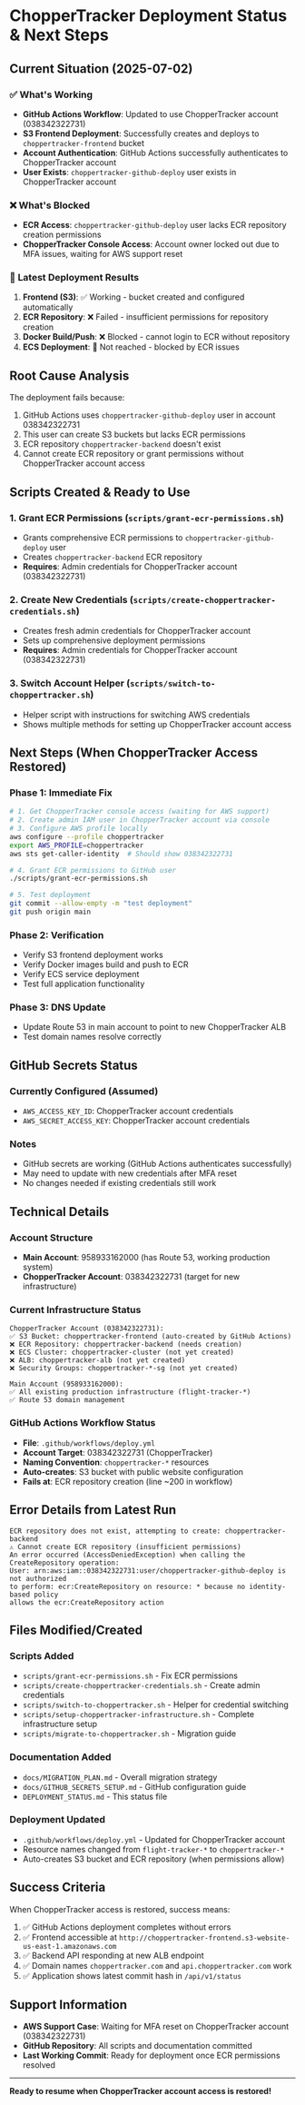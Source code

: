 # ChopperTracker Deployment Status & Next Steps

## Current Situation (2025-07-02)

### ✅ What's Working
- **GitHub Actions Workflow**: Updated to use ChopperTracker account (038342322731)
- **S3 Frontend Deployment**: Successfully creates and deploys to `choppertracker-frontend` bucket
- **Account Authentication**: GitHub Actions successfully authenticates to ChopperTracker account
- **User Exists**: `choppertracker-github-deploy` user exists in ChopperTracker account

### ❌ What's Blocked
- **ECR Access**: `choppertracker-github-deploy` user lacks ECR repository creation permissions
- **ChopperTracker Console Access**: Account owner locked out due to MFA issues, waiting for AWS support reset

### 🔄 Latest Deployment Results
1. **Frontend (S3)**: ✅ Working - bucket created and configured automatically
2. **ECR Repository**: ❌ Failed - insufficient permissions for repository creation
3. **Docker Build/Push**: ❌ Blocked - cannot login to ECR without repository
4. **ECS Deployment**: 🚫 Not reached - blocked by ECR issues

## Root Cause Analysis

The deployment fails because:
1. GitHub Actions uses `choppertracker-github-deploy` user in account 038342322731
2. This user can create S3 buckets but lacks ECR permissions
3. ECR repository `choppertracker-backend` doesn't exist
4. Cannot create ECR repository or grant permissions without ChopperTracker account access

## Scripts Created & Ready to Use

### 1. **Grant ECR Permissions** (`scripts/grant-ecr-permissions.sh`)
- Grants comprehensive ECR permissions to `choppertracker-github-deploy` user
- Creates `choppertracker-backend` ECR repository
- **Requires**: Admin credentials for ChopperTracker account (038342322731)

### 2. **Create New Credentials** (`scripts/create-choppertracker-credentials.sh`)
- Creates fresh admin credentials for ChopperTracker account
- Sets up comprehensive deployment permissions
- **Requires**: Admin credentials for ChopperTracker account (038342322731)

### 3. **Switch Account Helper** (`scripts/switch-to-choppertracker.sh`)
- Helper script with instructions for switching AWS credentials
- Shows multiple methods for setting up ChopperTracker account access

## Next Steps (When ChopperTracker Access Restored)

### Phase 1: Immediate Fix
```bash
# 1. Get ChopperTracker console access (waiting for AWS support)
# 2. Create admin IAM user in ChopperTracker account via console
# 3. Configure AWS profile locally
aws configure --profile choppertracker
export AWS_PROFILE=choppertracker
aws sts get-caller-identity  # Should show 038342322731

# 4. Grant ECR permissions to GitHub user
./scripts/grant-ecr-permissions.sh

# 5. Test deployment
git commit --allow-empty -m "test deployment"
git push origin main
```

### Phase 2: Verification
- Verify S3 frontend deployment works
- Verify Docker images build and push to ECR
- Verify ECS service deployment
- Test full application functionality

### Phase 3: DNS Update
- Update Route 53 in main account to point to new ChopperTracker ALB
- Test domain names resolve correctly

## GitHub Secrets Status

### Currently Configured (Assumed)
- `AWS_ACCESS_KEY_ID`: ChopperTracker account credentials
- `AWS_SECRET_ACCESS_KEY`: ChopperTracker account credentials

### Notes
- GitHub secrets are working (GitHub Actions authenticates successfully)
- May need to update with new credentials after MFA reset
- No changes needed if existing credentials still work

## Technical Details

### Account Structure
- **Main Account**: 958933162000 (has Route 53, working production system)
- **ChopperTracker Account**: 038342322731 (target for new infrastructure)

### Current Infrastructure Status
```
ChopperTracker Account (038342322731):
✅ S3 Bucket: choppertracker-frontend (auto-created by GitHub Actions)
❌ ECR Repository: choppertracker-backend (needs creation)
❌ ECS Cluster: choppertracker-cluster (not yet created)
❌ ALB: choppertracker-alb (not yet created)
❌ Security Groups: choppertracker-*-sg (not yet created)

Main Account (958933162000):
✅ All existing production infrastructure (flight-tracker-*)
✅ Route 53 domain management
```

### GitHub Actions Workflow Status
- **File**: `.github/workflows/deploy.yml`
- **Account Target**: 038342322731 (ChopperTracker)
- **Naming Convention**: `choppertracker-*` resources
- **Auto-creates**: S3 bucket with public website configuration
- **Fails at**: ECR repository creation (line ~200 in workflow)

## Error Details from Latest Run

```
ECR repository does not exist, attempting to create: choppertracker-backend
⚠️ Cannot create ECR repository (insufficient permissions)
An error occurred (AccessDeniedException) when calling the CreateRepository operation: 
User: arn:aws:iam::038342322731:user/choppertracker-github-deploy is not authorized 
to perform: ecr:CreateRepository on resource: * because no identity-based policy 
allows the ecr:CreateRepository action
```

## Files Modified/Created

### Scripts Added
- `scripts/grant-ecr-permissions.sh` - Fix ECR permissions
- `scripts/create-choppertracker-credentials.sh` - Create admin credentials  
- `scripts/switch-to-choppertracker.sh` - Helper for credential switching
- `scripts/setup-choppertracker-infrastructure.sh` - Complete infrastructure setup
- `scripts/migrate-to-choppertracker.sh` - Migration guide

### Documentation Added
- `docs/MIGRATION_PLAN.md` - Overall migration strategy
- `docs/GITHUB_SECRETS_SETUP.md` - GitHub configuration guide
- `DEPLOYMENT_STATUS.md` - This status file

### Deployment Updated
- `.github/workflows/deploy.yml` - Updated for ChopperTracker account
- Resource names changed from `flight-tracker-*` to `choppertracker-*`
- Auto-creates S3 bucket and ECR repository (when permissions allow)

## Success Criteria

When ChopperTracker access is restored, success means:
1. ✅ GitHub Actions deployment completes without errors
2. ✅ Frontend accessible at `http://choppertracker-frontend.s3-website-us-east-1.amazonaws.com`
3. ✅ Backend API responding at new ALB endpoint
4. ✅ Domain names `choppertracker.com` and `api.choppertracker.com` work
5. ✅ Application shows latest commit hash in `/api/v1/status`

## Support Information

- **AWS Support Case**: Waiting for MFA reset on ChopperTracker account (038342322731)
- **GitHub Repository**: All scripts and documentation committed
- **Last Working Commit**: Ready for deployment once ECR permissions resolved

---

**Ready to resume when ChopperTracker account access is restored!**
